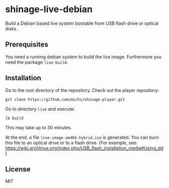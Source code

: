 shinage-live-debian
===================

Build a Debian based live system bootable from USB flash drive or optical disks.

Prerequisites
-------------
You need a running debian system to build the live image.
Furthermore you need the package ```live-build```.

Installation
------------
Go to the root directory of the repository.
Check out the player repository:

    git clone https://github.com/michz/shinage-player.git

Go to directory ```live``` and execute:

    lb build

This may take up to 30 minutes.

At the end, a file ```live-image-amd64.hybrid.iso``` is generated.
You can burn this file to an optical drive or to a flash drive.
(For example,
see: https://wiki.archlinux.org/index.php/USB_flash_installation_media#Using_dd )


License
-------
MIT


